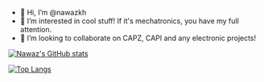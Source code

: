 - 👋 Hi, I’m @nawazkh
- 👀 I’m interested in cool stuff! If it's mechatronics, you have my full attention.
- 💞️ I’m looking to collaborate on CAPZ, CAPI and any electronic projects!

[![Nawaz's GitHub stats](https://github-readme-stats.vercel.app/api?username=nawazkh&count_private=true&show_icons=true&theme=transparent)](https://github.com/nawazkh/github-readme-stats)

[![Top Langs](https://github-readme-stats.vercel.app/api/top-langs/?username=nawazkh&theme=transparent)](https://github.com/nawazkh/github-readme-stats)
<!---
nawazkh/nawazkh is a ✨ special ✨ repository because its `README.md` (this file) appears on your GitHub profile.
You can click the Preview link to take a look at your changes.
--->

